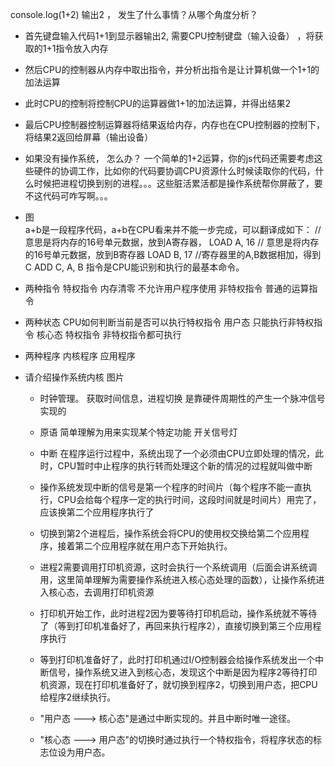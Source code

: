 console.log(1+2)  输出2 ， 发生了什么事情？从哪个角度分析？
- 首先键盘输入代码1+1到显示器输出2, 需要CPU控制键盘（输入设备） ，将获取的1+1指令放入内存
- 然后CPU的控制器从内存中取出指令，并分析出指令是让计算机做一个1+1的加法运算
- 此时CPU的控制将控制CPU的运算器做1+1的加法运算，并得出结果2
- 最后CPU控制器控制运算器将结果返给内存，内存也在CPU控制器的控制下，将结果2返回给屏幕（输出设备）

- 如果没有操作系统， 怎么办？
    一个简单的1+2运算，你的js代码还需要考虑这些硬件的协调工作，比如你的代码要协调CPU资源什么时候读取你的代码，什么时候把进程切换到别的进程。。。这些脏活累活都是操作系统帮你屏蔽了，要不这代码可咋写啊。。。

- 图  
    a+b是一段程序代码，a+b在CPU看来并不能一步完成，可以翻译成如下：
    // 意思是将内存的16号单元数据，放到A寄存器，
    LOAD A, 16 
    // 意思是将内存的16号单元数据，放到B寄存器
    LOAD B, 17
    //寄存器里的A,B数据相加，得到C
    ADD C, A, B
指令是CPU能识别和执行的最基本命令。

- 两种指令
    特权指令  内存清零   不允许用户程序使用
    非特权指令  普通的运算指令   
- 两种状态
    CPU如何判断当前是否可以执行特权指令
    用户态  只能执行非特权指令
    核心态  特权指令  非特权指令都可执行

- 两种程序
    内核程序
    应用程序

- 请介绍操作系统内核
    图片
    - 时钟管理。
        获取时间信息，进程切换 是靠硬件周期性的产生一个脉冲信号实现的
    - 原语 
        简单理解为用来实现某个特定功能  开关信号灯
    - 中断
        在程序运行过程中，系统出现了一个必须由CPU立即处理的情况，此时，CPU暂时中止程序的执行转而处理这个新的情况的过程就叫做中断

    - 操作系统发现中断的信号是第一个程序的时间片（每个程序不能一直执行，CPU会给每个程序一定的执行时间，这段时间就是时间片）用完了，应该换第二个应用程序执行了
    - 切换到第2个进程后，操作系统会将CPU的使用权交换给第二个应用程序，接着第二个应用程序就在用户态下开始执行。
    - 进程2需要调用打印机资源，这时会执行一个系统调用（后面会讲系统调用，这里简单理解为需要操作系统进入核心态处理的函数），让操作系统进入核心态，去调用打印机资源
    - 打印机开始工作，此时进程2因为要等待打印机启动，操作系统就不等待了（等到打印机准备好了，再回来执行程序2），直接切换到第三个应用程序执行
    - 等到打印机准备好了，此时打印机通过I/O控制器会给操作系统发出一个中断信号，操作系统又进入到核心态，发现这个中断是因为程序2等待打印机资源，现在打印机准备好了，就切换到程序2，切换到用户态，把CPU给程序2继续执行。

    - "用户态 ---> 核心态"是通过中断实现的。并且中断时唯一途径。
    - "核心态 ---> 用户态"的切换时通过执行一个特权指令，将程序状态的标志位设为用户态。
    


